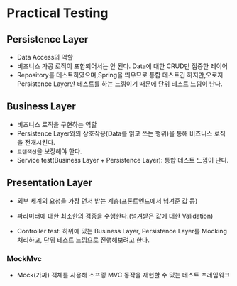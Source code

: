 # Practical Testing

## Persistence Layer

* Data Access의 역할
* 비즈니스 가공 로직이 포함되어서는 안 된다. Data에 대한 CRUD만 집중한 레이어
* Repository를 테스트하였으며,Spring을 띄우므로 통합 테스트긴 하지만,오로지 Persistence Layer만 테스트를 하는 느낌이기 때문에 단위 테스트 느낌이 난다.

## Business Layer

* 비즈니스 로직을 구현하는 역할
* Persistence Layer와의 상호작용(Data를 읽고 쓰는 행위)을 통해 비즈니스 로직을 전개시킨다.
* `트랜잭션`을 보장해야 한다.
* Service test(Business Layer + Persistence Layer): 통합 테스트 느낌이 난다. 



## Presentation Layer

* 외부 세계의 요청을 가장 먼저 받는 계층(프론트엔드에서 넘겨준 값 등)
* 파라미터에 대한 최소한의 검증을 수행한다.(넘겨받은 값에 대한 Validation)

* Controller test: 하위에 있는 Business Layer, Persistence Layer를 Mocking 처리하고, 단위 테스트 느낌으로 진행해보려고 한다. 

### MockMvc

* Mock(가짜) 객체를 사용해 스프링 MVC 동작을 재현할 수 있는 테스트 프레임워크